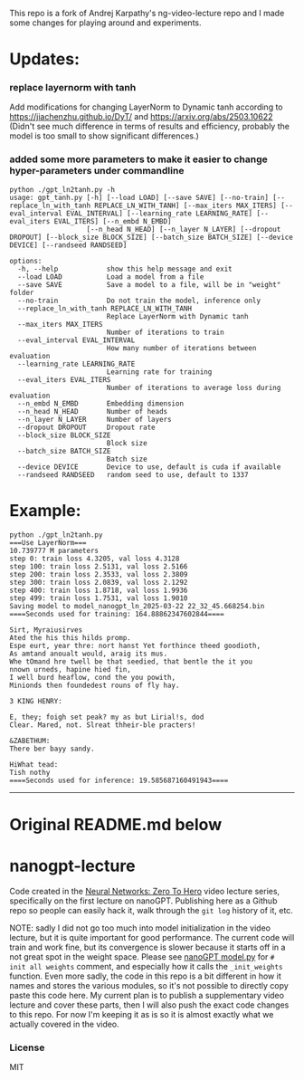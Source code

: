 This repo is a fork of Andrej Karpathy's ng-video-lecture repo and I made some changes for playing around and experiments.

# Updates:
### replace layernorm with tanh
Add modifications for changing LayerNorm to Dynamic tanh according to https://jiachenzhu.github.io/DyT/ and https://arxiv.org/abs/2503.10622
(Didn't see much difference in terms of results and efficiency, probably the model is too small to show significant differences.)

### added some more parameters to make it easier to change hyper-parameters under commandline
```
python ./gpt_ln2tanh.py -h
usage: gpt_tanh.py [-h] [--load LOAD] [--save SAVE] [--no-train] [--replace_ln_with_tanh REPLACE_LN_WITH_TANH] [--max_iters MAX_ITERS] [--eval_interval EVAL_INTERVAL] [--learning_rate LEARNING_RATE] [--eval_iters EVAL_ITERS] [--n_embd N_EMBD]
                   [--n_head N_HEAD] [--n_layer N_LAYER] [--dropout DROPOUT] [--block_size BLOCK_SIZE] [--batch_size BATCH_SIZE] [--device DEVICE] [--randseed RANDSEED]

options:
  -h, --help            show this help message and exit
  --load LOAD           Load a model from a file
  --save SAVE           Save a model to a file, will be in "weight" folder
  --no-train            Do not train the model, inference only
  --replace_ln_with_tanh REPLACE_LN_WITH_TANH
                        Replace LayerNorm with Dynamic tanh
  --max_iters MAX_ITERS
                        Number of iterations to train
  --eval_interval EVAL_INTERVAL
                        How many number of iterations between evaluation
  --learning_rate LEARNING_RATE
                        Learning rate for training
  --eval_iters EVAL_ITERS
                        Number of iterations to average loss during evaluation
  --n_embd N_EMBD       Embedding dimension
  --n_head N_HEAD       Number of heads
  --n_layer N_LAYER     Number of layers
  --dropout DROPOUT     Dropout rate
  --block_size BLOCK_SIZE
                        Block size
  --batch_size BATCH_SIZE
                        Batch size
  --device DEVICE       Device to use, default is cuda if available
  --randseed RANDSEED   random seed to use, default to 1337
```


# Example:
```
python ./gpt_ln2tanh.py
===Use LayerNorm===
10.739777 M parameters
step 0: train loss 4.3205, val loss 4.3128
step 100: train loss 2.5131, val loss 2.5166
step 200: train loss 2.3533, val loss 2.3809
step 300: train loss 2.0839, val loss 2.1292
step 400: train loss 1.8718, val loss 1.9936
step 499: train loss 1.7531, val loss 1.9010
Saving model to model_nanogpt_ln_2025-03-22 22_32_45.668254.bin
====Seconds used for training: 164.88862347602844====

Sirt, Myraiusirves
Ated the his this hilds promp.
Espe eurt, year thre: nort hanst Yet forthince theed goodioth,
As amtand anoualt would, araig its mus.
Whe tOmand hre twell be that seedied, that bentle the it you
nnown urneds, hapine hied fin,
I well burd heaflow, cond the you powith,
Minionds then foundedest rouns of fly hay.

3 KING HENRY:

E, they; foigh set peak? my as but Lirial!s, dod
Clear. Mared, not. Slreat thheir-ble practers!

&ZABETHUM:
There ber bayy sandy.

HiWhat tead:
Tish nothy
====Seconds used for inference: 19.585687160491943====
```

---

# Original README.md below
# nanogpt-lecture

Code created in the [Neural Networks: Zero To Hero](https://karpathy.ai/zero-to-hero.html) video lecture series, specifically on the first lecture on nanoGPT. Publishing here as a Github repo so people can easily hack it, walk through the `git log` history of it, etc.

NOTE: sadly I did not go too much into model initialization in the video lecture, but it is quite important for good performance. The current code will train and work fine, but its convergence is slower because it starts off in a not great spot in the weight space. Please see [nanoGPT model.py](https://github.com/karpathy/nanoGPT/blob/master/model.py) for `# init all weights` comment, and especially how it calls the `_init_weights` function. Even more sadly, the code in this repo is a bit different in how it names and stores the various modules, so it's not possible to directly copy paste this code here. My current plan is to publish a supplementary video lecture and cover these parts, then I will also push the exact code changes to this repo. For now I'm keeping it as is so it is almost exactly what we actually covered in the video.

### License

MIT
